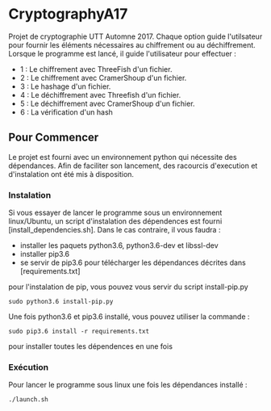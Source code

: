 # CryptographyA17

Projet de cryptographie UTT Automne 2017. Chaque option guide l'utilsateur pour fournir les éléments nécessaires au chiffrement ou au déchiffrement. Lorsque le programme est lancé, il guide l'utilisateur pour effectuer :
- 1 : Le chiffrement avec ThreeFish d'un fichier.
- 2 : Le chiffrement avec CramerShoup d'un fichier.
- 3 : Le hashage d'un fichier.
- 4 : Le déchiffrement avec Threefish d'un fichier.
- 5 : Le déchiffrement avec CramerShoup d'un fichier.
- 6 : La vérification d'un hash

## Pour Commencer
Le projet est fourni avec un environnement python qui nécessite des dépendances. Afin de faciliter son lancement, des racourcis d'execution et d'instalation ont été mis à disposition.

### Instalation
Si vous essayer de lancer le programme sous un environnement linux/Ubuntu, un script d'instalation des dépendences est fourni [install_dependencies.sh]. Dans le cas contraire, il vous faudra :

- installer les paquets python3.6, python3.6-dev et libssl-dev
- installer pip3.6
- se servir de pip3.6 pour télécharger les dépendances décrites dans [requirements.txt]

pour l'instalation de pip, vous pouvez vous servir du script install-pip.py

```
sudo python3.6 install-pip.py
```

Une fois python3.6 et pip3.6 installé, vous pouvez utiliser la commande :

```
sudo pip3.6 install -r requirements.txt
```
pour installer toutes les dépendences en une fois

### Exécution

Pour lancer le programme sous linux une fois les dépendances installé :
```
./launch.sh
```

